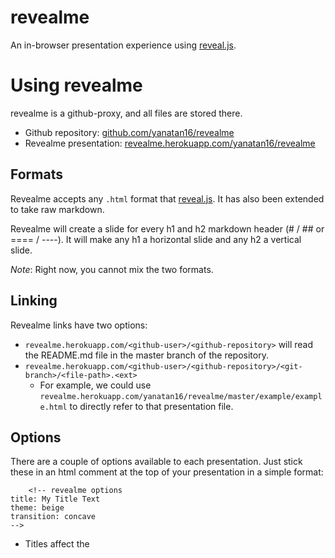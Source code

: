 <!-- revealme options

title: RevealMe Presentations
theme: sky
transition: zoom

-->

# revealme

An in-browser presentation experience using [reveal.js][1].

# Using revealme

revealme is a github-proxy, and all files are stored there.

- Github repository: [github.com/yanatan16/revealme](https://github.com/yanatan16/revealme)
- Revealme presentation: [revealme.herokuapp.com/yanatan16/revealme](http://github.com/yanatan16/revealme)

## Formats

Revealme accepts any `.html` format that [reveal.js][1]. It has also been extended to take raw markdown.

Revealme will create a slide for every h1 and h2 markdown header (# / ## or ==== / ----). It will make any h1 a horizontal slide and any h2 a vertical slide.

_Note_: Right now, you cannot mix the two formats.

## Linking

Revealme links have two options:

- `revealme.herokuapp.com/<github-user>/<github-repository>` will read the README.md file in the master branch of the repository.
- `revealme.herokuapp.com/<github-user>/<github-repository>/<git-branch>/<file-path>.<ext>`
    - For example, we could use `revealme.herokuapp.com/yanatan16/revealme/master/example/example.html` to directly refer to that presentation file.

## Options

There are a couple of options available to each presentation. Just stick these in an html comment at the top of your presentation in a simple format:

		<!-- revealme options
    title: My Title Text
    theme: beige
    transition: concave
    -->

- Titles affect the <title> on the page.
- There are a set of themes that come with [reveal.js][1]: sky, beige, simple, serif, night, default
		- hint: You can change this on any presentation with the query parameter theme: [Try it](?theme=serif)
- Available Transitions: default, cube, page, concave, zoom, linear, fade, none
    - hint: Use the transition query parameter: [Try it](?transition=cube)

# Thanks

Many thanks to the [Hakim El Hattab](http://hakim.se/) for authoring the beautiful [reveal.js](http://lab.hakim.se/reveal-js/).

[1]: http://lab.hakim.se/reveal-js/ "reveal.js"